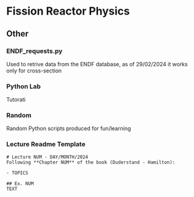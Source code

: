 # Fission Reactor Physics

## Other
### ENDF_requests.py
Used to retrive data from the ENDF database, as of 29/02/2024 it works only for cross-section

### Python Lab
Tutorati

### Random 
Random Python scripts produced for fun/learning

### Lecture Readme Template

```
# Lecture NUM - DAY/MONTH/2024
Following **Chapter NUM** of the book (Duderstand - Hamilton): 

- TOPICS

## Ex. NUM
TEXT
```
